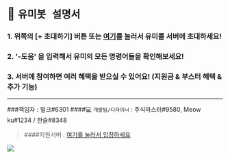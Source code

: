 # 📕  **`유미봇 설명서`**
### 1. 위쪽의 **\[+ 초대하기]** 버튼 또는 [여기](https://discord.com/api/oauth2/authorize?client_id=813340050737725502&permissions=3757965296&scope=bot)를 눌러서 유미를 서버에 초대하세요!

### 2. '-도움' 을 입력해서 유미의 모든 명령어들을 확인해보세요!

### 3. 서버에 참여하면 여러 혜택을 받으실 수 있어요! (지원금 & 부스터 혜택 & 추가 기능)

- - - - - 
###책임자 : 밀크#6301
####💻 `개발팀/디자이너` : 주식마스터#9580, Meow ku#1234 / 한슬#8348
>####지원서버 : [여기를 눌러서 입장하세요](https://discord.gg/mrqT8rttQZ)


[![](https://media.discordapp.net/attachments/816081511895531521/885400604489433108/unknown.png?width=622&height=226)](https://discord.gg/mrqT8rttQZ)
